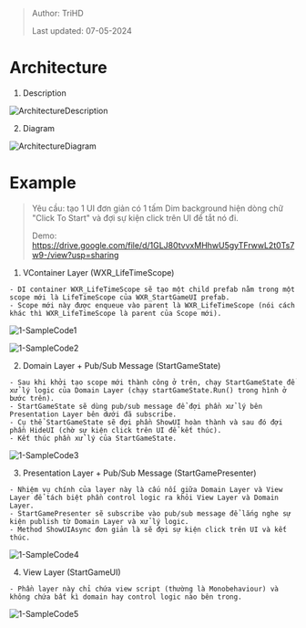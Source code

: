 > Author: TriHD
> 
> Last updated: 07-05-2024
# Architecture

1. Description

![ArchitectureDescription](../Images/Architecture/0-ArchitectureDescription.png)
   
2. Diagram

![ArchitectureDiagram](../Images/Architecture/0-ArchitectureDiagram.png)
  
# Example
>Yêu cầu: tạo 1 UI đơn giản có 1 tấm Dim background hiện dòng chữ "Click To Start" và đợi sự kiện click trên UI để tắt nó đi.
>
>Demo: https://drive.google.com/file/d/1GLJ80tvvxMHhwU5gyTFrwwL2t0Ts7w9-/view?usp=sharing

1. VContainer Layer (WXR_LifeTimeScope)
````
- DI container WXR_LifeTimeScope sẽ tạo một child prefab nằm trong một scope mới là LifeTimeScope của WXR_StartGameUI prefab.
- Scope mới này được enqueue vào parent là WXR_LifeTimeScope (nói cách khác thì WXR_LifeTimeScope là parent của Scope mới).
````

![1-SampleCode1](../Images/Architecture/1-SampleCode1.png)

![1-SampleCode2](../Images/Architecture/1-SampleCode2.png)

2. Domain Layer + Pub/Sub Message (StartGameState)
````
- Sau khi khởi tạo scope mới thành công ở trên, chạy StartGameState để xử lý logic của Domain Layer (chạy startGameState.Run() trong hình ở bước trên).
- StartGameState sẽ dùng pub/sub message để đợi phần xử lý bên Presentation Layer bên dưới đã subscribe.
- Cụ thể StartGameState sẽ đợi phần ShowUI hoàn thành và sau đó đợi phần HideUI (chờ sự kiện click trên UI để kết thúc).
- Kết thúc phần xử lý của StartGameState.
````

![1-SampleCode3](../Images/Architecture/1-SampleCode3.png)

3. Presentation Layer + Pub/Sub Message (StartGamePresenter)
````
- Nhiệm vụ chính của layer này là cấu nối giữa Domain Layer và View Layer để tách biệt phần control logic ra khỏi View Layer và Domain Layer.
- StartGamePresenter sẽ subscribe vào pub/sub message để lắng nghe sự kiện publish từ Domain Layer và xử lý logic.
- Method ShowUIAsync đơn giản là sẽ đợi sự kiện click trên UI và kết thúc. 
````

![1-SampleCode4](../Images/Architecture/1-SampleCode4.png)

4. View Layer (StartGameUI)
````
- Phần layer này chỉ chứa view script (thường là Monobehaviour) và không chứa bất kì domain hay control logic nào bên trong.
````

![1-SampleCode5](../Images/Architecture/1-SampleCode5.png)



  

